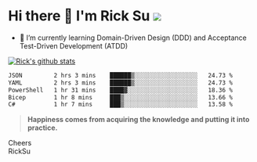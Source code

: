 # Hi there 👋 I'm Rick Su ![](https://komarev.com/ghpvc/?username=ricksu978)
<!--
**ricksu978/ricksu978** is a ✨ _special_ ✨ repository because its `README.md` (this file) appears on your GitHub profile.

Here are some ideas to get you started:

- 🔭 I’m currently working on ...
-->
- 🌱 I’m currently learning Domain-Driven Design (DDD) and Acceptance Test-Driven Development (ATDD)
<!--
- 👯 I’m looking to collaborate on ...
- 🤔 I’m looking for help with ...
- 💬 Ask me about ...
- 📫 How to reach me: ...
- 😄 Pronouns: ...
- ⚡ Fun fact: ...
-->
[![Rick's github stats](https://github-readme-stats.vercel.app/api?username=ricksu978&theme=dark)](https://github.com/ricksu978/ricksu978)

<!--START_SECTION:waka-->

```txt
JSON         2 hrs 3 mins    ██████▒░░░░░░░░░░░░░░░░░░   24.73 %
YAML         2 hrs 3 mins    ██████▒░░░░░░░░░░░░░░░░░░   24.73 %
PowerShell   1 hr 31 mins    ████▓░░░░░░░░░░░░░░░░░░░░   18.36 %
Bicep        1 hr 8 mins     ███▒░░░░░░░░░░░░░░░░░░░░░   13.66 %
C#           1 hr 7 mins     ███▒░░░░░░░░░░░░░░░░░░░░░   13.58 %
```

<!--END_SECTION:waka-->

> **Happiness comes from acquiring the knowledge and putting it into practice.**

Cheers  
RickSu 
